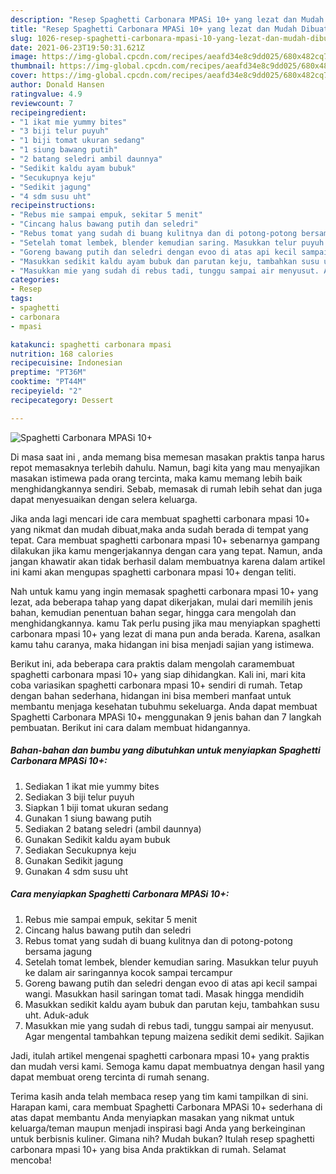 ```yaml
---
description: "Resep Spaghetti Carbonara MPASi 10+ yang lezat dan Mudah Dibuat"
title: "Resep Spaghetti Carbonara MPASi 10+ yang lezat dan Mudah Dibuat"
slug: 1026-resep-spaghetti-carbonara-mpasi-10-yang-lezat-dan-mudah-dibuat
date: 2021-06-23T19:50:31.621Z
image: https://img-global.cpcdn.com/recipes/aeafd34e8c9dd025/680x482cq70/spaghetti-carbonara-mpasi-10-foto-resep-utama.jpg
thumbnail: https://img-global.cpcdn.com/recipes/aeafd34e8c9dd025/680x482cq70/spaghetti-carbonara-mpasi-10-foto-resep-utama.jpg
cover: https://img-global.cpcdn.com/recipes/aeafd34e8c9dd025/680x482cq70/spaghetti-carbonara-mpasi-10-foto-resep-utama.jpg
author: Donald Hansen
ratingvalue: 4.9
reviewcount: 7
recipeingredient:
- "1 ikat mie yummy bites"
- "3 biji telur puyuh"
- "1 biji tomat ukuran sedang"
- "1 siung bawang putih"
- "2 batang seledri ambil daunnya"
- "Sedikit kaldu ayam bubuk"
- "Secukupnya keju"
- "Sedikit jagung"
- "4 sdm susu uht"
recipeinstructions:
- "Rebus mie sampai empuk, sekitar 5 menit"
- "Cincang halus bawang putih dan seledri"
- "Rebus tomat yang sudah di buang kulitnya dan di potong-potong bersama jagung"
- "Setelah tomat lembek, blender kemudian saring. Masukkan telur puyuh ke dalam air saringannya kocok sampai tercampur"
- "Goreng bawang putih dan seledri dengan evoo di atas api kecil sampai wangi. Masukkan hasil saringan tomat tadi. Masak hingga mendidih"
- "Masukkan sedikit kaldu ayam bubuk dan parutan keju, tambahkan susu uht. Aduk-aduk"
- "Masukkan mie yang sudah di rebus tadi, tunggu sampai air menyusut. Agar mengental tambahkan tepung maizena sedikit demi sedikit. Sajikan"
categories:
- Resep
tags:
- spaghetti
- carbonara
- mpasi

katakunci: spaghetti carbonara mpasi 
nutrition: 168 calories
recipecuisine: Indonesian
preptime: "PT36M"
cooktime: "PT44M"
recipeyield: "2"
recipecategory: Dessert

---
```



![Spaghetti Carbonara MPASi 10+](https://img-global.cpcdn.com/recipes/aeafd34e8c9dd025/680x482cq70/spaghetti-carbonara-mpasi-10-foto-resep-utama.jpg)

Di masa  saat ini , anda memang bisa memesan masakan praktis tanpa harus repot memasaknya terlebih dahulu. Namun, bagi kita yang mau menyajikan masakan istimewa pada orang tercinta, maka kamu memang lebih baik menghidangkannya sendiri. Sebab, memasak di rumah lebih sehat dan juga dapat menyesuaikan dengan selera keluarga.

Jika anda lagi mencari ide cara membuat spaghetti carbonara mpasi 10+ yang nikmat dan mudah dibuat,maka anda sudah berada di tempat yang tepat. Cara membuat spaghetti carbonara mpasi 10+  sebenarnya gampang dilakukan jika kamu mengerjakannya dengan cara yang tepat. Namun, anda jangan khawatir akan tidak berhasil dalam membuatnya 
karena dalam artikel ini kami akan mengupas spaghetti carbonara mpasi 10+ dengan teliti.  



Nah untuk kamu yang ingin memasak spaghetti carbonara mpasi 10+ yang lezat, ada beberapa tahap yang dapat dikerjakan, mulai dari memilih jenis bahan, kemudian penentuan bahan segar, hingga cara mengolah dan menghidangkannya. kamu Tak perlu pusing jika mau menyiapkan spaghetti carbonara mpasi 10+ yang lezat di mana pun anda berada. Karena, asalkan kamu  tahu caranya, maka hidangan ini bisa menjadi sajian yang istimewa.

Berikut ini, ada beberapa cara praktis  dalam mengolah caramembuat spaghetti carbonara mpasi 10+ yang siap dihidangkan. Kali ini, mari kita coba variasikan spaghetti carbonara mpasi 10+ sendiri di rumah. Tetap dengan bahan sederhana, hidangan ini bisa memberi manfaat untuk membantu menjaga kesehatan tubuhmu sekeluarga. Anda dapat membuat Spaghetti Carbonara MPASi 10+ menggunakan 9 jenis bahan dan 7 langkah pembuatan. Berikut ini cara dalam membuat hidangannya.

<!--inarticleads1-->

##### Bahan-bahan dan bumbu yang dibutuhkan untuk menyiapkan Spaghetti Carbonara MPASi 10+:

1. Sediakan 1 ikat mie yummy bites
1. Sediakan 3 biji telur puyuh
1. Siapkan 1 biji tomat ukuran sedang
1. Gunakan 1 siung bawang putih
1. Sediakan 2 batang seledri (ambil daunnya)
1. Gunakan Sedikit kaldu ayam bubuk
1. Sediakan Secukupnya keju
1. Gunakan Sedikit jagung
1. Gunakan 4 sdm susu uht




<!--inarticleads2-->

##### Cara menyiapkan Spaghetti Carbonara MPASi 10+:

1. Rebus mie sampai empuk, sekitar 5 menit
1. Cincang halus bawang putih dan seledri
1. Rebus tomat yang sudah di buang kulitnya dan di potong-potong bersama jagung
1. Setelah tomat lembek, blender kemudian saring. Masukkan telur puyuh ke dalam air saringannya kocok sampai tercampur
1. Goreng bawang putih dan seledri dengan evoo di atas api kecil sampai wangi. Masukkan hasil saringan tomat tadi. Masak hingga mendidih
1. Masukkan sedikit kaldu ayam bubuk dan parutan keju, tambahkan susu uht. Aduk-aduk
1. Masukkan mie yang sudah di rebus tadi, tunggu sampai air menyusut. Agar mengental tambahkan tepung maizena sedikit demi sedikit. Sajikan




Jadi, itulah artikel mengenai  spaghetti carbonara mpasi 10+  yang praktis dan mudah versi kami. Semoga kamu dapat membuatnya dengan hasil yang dapat membuat oreng tercinta di rumah senang. 

Terima kasih anda telah membaca resep yang tim kami tampilkan di sini. Harapan kami, cara membuat  Spaghetti Carbonara MPASi 10+ sederhana di atas dapat membantu Anda menyiapkan masakan yang nikmat untuk keluarga/teman maupun menjadi inspirasi bagi Anda yang berkeinginan untuk berbisnis kuliner. Gimana nih? Mudah bukan? Itulah resep spaghetti carbonara mpasi 10+ yang bisa Anda praktikkan di rumah. Selamat mencoba!


